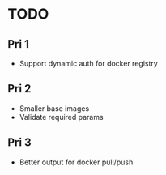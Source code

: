 # TODO

## Pri 1

* Support dynamic auth for docker registry

## Pri 2

* Smaller base images
* Validate required params

## Pri 3

* Better output for docker pull/push